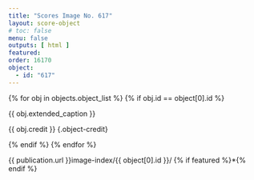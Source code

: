 ```yaml
---
title: "Scores Image No. 617"
layout: score-object
# toc: false
menu: false
outputs: [ html ]
featured: 
order: 16170
object:
  - id: "617"
---
```


{% for obj in objects.object_list %}
{% if obj.id == object[0].id %}

{{ obj.extended_caption }}

{{ obj.credit }} {.object-credit}

{% endif %}
{% endfor %}

<div class="object-credit object-url is-print-only">

{{ publication.url }}image-index/{{ object[0].id }}/ {% if featured %}*{% endif %}

</div>
